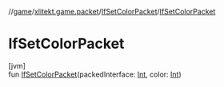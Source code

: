 //[game](../../../index.md)/[xlitekt.game.packet](../index.md)/[IfSetColorPacket](index.md)/[IfSetColorPacket](-if-set-color-packet.md)

# IfSetColorPacket

[jvm]\
fun [IfSetColorPacket](-if-set-color-packet.md)(packedInterface: [Int](https://kotlinlang.org/api/latest/jvm/stdlib/kotlin/-int/index.html), color: [Int](https://kotlinlang.org/api/latest/jvm/stdlib/kotlin/-int/index.html))
